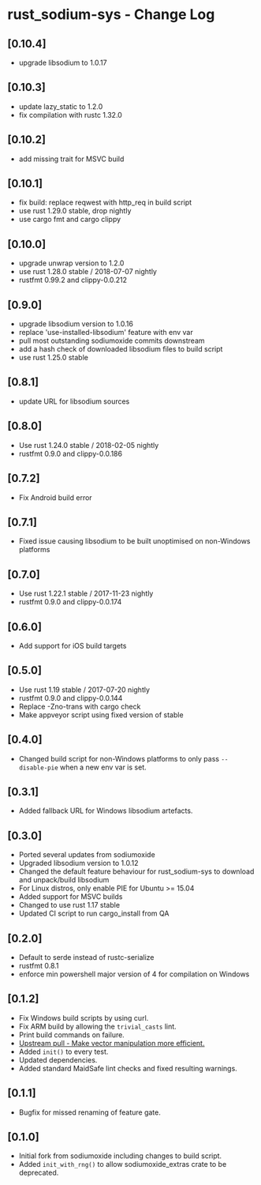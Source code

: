 # rust_sodium-sys - Change Log

## [0.10.4]
- upgrade libsodium to 1.0.17

## [0.10.3]
- update lazy_static to 1.2.0
- fix compilation with rustc 1.32.0

## [0.10.2]
- add missing trait for MSVC build

## [0.10.1]
- fix build: replace reqwest with http_req in build script
- use rust 1.29.0 stable, drop nightly
- use cargo fmt and cargo clippy

## [0.10.0]
- upgrade unwrap version to 1.2.0
- use rust 1.28.0 stable / 2018-07-07 nightly
- rustfmt 0.99.2 and clippy-0.0.212

## [0.9.0]
- upgrade libsodium version to 1.0.16
- replace 'use-installed-libsodium' feature with env var
- pull most outstanding sodiumoxide commits downstream
- add a hash check of downloaded libsodium files to build script
- use rust 1.25.0 stable

## [0.8.1]
- update URL for libsodium sources

## [0.8.0]
- Use rust 1.24.0 stable / 2018-02-05 nightly
- rustfmt 0.9.0 and clippy-0.0.186

## [0.7.2]
- Fix Android build error

## [0.7.1]
- Fixed issue causing libsodium to be built unoptimised on non-Windows platforms

## [0.7.0]
- Use rust 1.22.1 stable / 2017-11-23 nightly
- rustfmt 0.9.0 and clippy-0.0.174

## [0.6.0]
- Add support for iOS build targets

## [0.5.0]
- Use rust 1.19 stable / 2017-07-20 nightly
- rustfmt 0.9.0 and clippy-0.0.144
- Replace -Zno-trans with cargo check
- Make appveyor script using fixed version of stable

## [0.4.0]
- Changed build script for non-Windows platforms to only pass `--disable-pie` when a new env var is set.

## [0.3.1]
- Added fallback URL for Windows libsodium artefacts.

## [0.3.0]
- Ported several updates from sodiumoxide
- Upgraded libsodium version to 1.0.12
- Changed the default feature behaviour for rust_sodium-sys to download and unpack/build libsodium
- For Linux distros, only enable PIE for Ubuntu >= 15.04
- Added support for MSVC builds
- Changed to use rust 1.17 stable
- Updated CI script to run cargo_install from QA

## [0.2.0]
- Default to serde instead of rustc-serialize
- rustfmt 0.8.1
- enforce min powershell major version of 4 for compilation on Windows

## [0.1.2]
- Fix Windows build scripts by using curl.
- Fix ARM build by allowing the `trivial_casts` lint.
- Print build commands on failure.
- [Upstream pull - Make vector manipulation more efficient.](https://github.com/dnaq/sodiumoxide/commit/f509c90de1a5825abf67e1d8cd8cd70a35b91880)
- Added `init()` to every test.
- Updated dependencies.
- Added standard MaidSafe lint checks and fixed resulting warnings.

## [0.1.1]
- Bugfix for missed renaming of feature gate.

## [0.1.0]
- Initial fork from sodiumoxide including changes to build script.
- Added `init_with_rng()` to allow sodiumoxide_extras crate to be deprecated.
